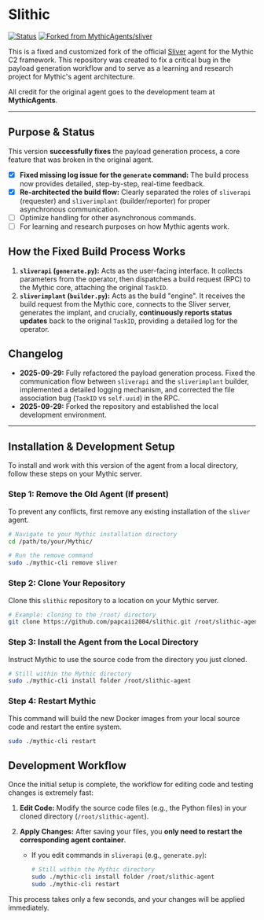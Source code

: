 # Slithic

[![Status](https://img.shields.io/badge/Status-Functional-brightgreen)](https://github.com/papcaii2004/slithic) [![Forked from MythicAgents/sliver](https://img.shields.io/badge/Forked%20from-MythicAgents%2Fsliver-blue)](https://github.com/MythicAgents/sliver)

This is a fixed and customized fork of the official [Sliver](https://github.com/MythicAgents/sliver) agent for the Mythic C2 framework. This repository was created to fix a critical bug in the payload generation workflow and to serve as a learning and research project for Mythic's agent architecture.

All credit for the original agent goes to the development team at **MythicAgents**.

---

## Purpose & Status

This version **successfully fixes** the payload generation process, a core feature that was broken in the original agent.

- [x] **Fixed missing log issue for the `generate` command:** The build process now provides detailed, step-by-step, real-time feedback.
- [x] **Re-architected the build flow:** Clearly separated the roles of `sliverapi` (requester) and `sliverimplant` (builder/reporter) for proper asynchronous communication.
- [ ] Optimize handling for other asynchronous commands.
- [ ] For learning and research purposes on how Mythic agents work.

## How the Fixed Build Process Works

1.  **`sliverapi` (`generate.py`):** Acts as the user-facing interface. It collects parameters from the operator, then dispatches a build request (RPC) to the Mythic core, attaching the original `TaskID`.
2.  **`sliverimplant` (`builder.py`):** Acts as the build "engine". It receives the build request from the Mythic core, connects to the Sliver server, generates the implant, and crucially, **continuously reports status updates** back to the original `TaskID`, providing a detailed log for the operator.

## Changelog

- **2025-09-29:** Fully refactored the payload generation process. Fixed the communication flow between `sliverapi` and the `sliverimplant` builder, implemented a detailed logging mechanism, and corrected the file association bug (`TaskID` vs `self.uuid`) in the RPC.
- **2025-09-29:** Forked the repository and established the local development environment.

---

## Installation & Development Setup

To install and work with this version of the agent from a local directory, follow these steps on your Mythic server.

### Step 1: Remove the Old Agent (If present)

To prevent any conflicts, first remove any existing installation of the `sliver` agent.

```bash
# Navigate to your Mythic installation directory
cd /path/to/your/Mythic/

# Run the remove command
sudo ./mythic-cli remove sliver
```

### Step 2: Clone Your Repository

Clone this `slithic` repository to a location on your Mythic server.

```bash
# Example: cloning to the /root/ directory
git clone https://github.com/papcaii2004/slithic.git /root/slithic-agent
```

### Step 3: Install the Agent from the Local Directory

Instruct Mythic to use the source code from the directory you just cloned.

```bash
# Still within the Mythic directory
sudo ./mythic-cli install folder /root/slithic-agent
```

### Step 4: Restart Mythic

This command will build the new Docker images from your local source code and restart the entire system.

```bash
sudo ./mythic-cli restart
```

## Development Workflow

Once the initial setup is complete, the workflow for editing code and testing changes is extremely fast:

1.  **Edit Code:** Modify the source code files (e.g., the Python files) in your cloned directory (`/root/slithic-agent`).
2.  **Apply Changes:** After saving your files, you **only need to restart the corresponding agent container**.

    -   If you edit commands in `sliverapi` (e.g., `generate.py`):
        ```bash
        # Still within the Mythic directory
        sudo ./mythic-cli install folder /root/slithic-agent
        sudo ./mythic-cli restart
        ```

This process takes only a few seconds, and your changes will be applied immediately.
